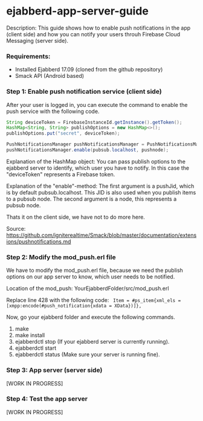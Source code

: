# ejabberd-app-server-guide
Description: This guide shows how to enable push notifications in the app (client side) and how you can notify your users throuh Firebase Cloud Messaging (server side). 

### Requirements:
- Installed Ejabberd 17.09 (cloned from the github repository)
- Smack API (Android based)

### Step 1: Enable push notification service (client side)
After your user is logged in, you can execute the command to enable the push service with the following code.

```java
String deviceToken = FirebaseInstanceId.getInstance().getToken();
HashMap<String, String> publishOptions = new HashMap<>();
publishOptions.put("secret", deviceToken);

PushNotificationsManager pushNotificationsManager = PushNotificationsManager.getInstanceFor(mConnection);
pushNotificationsManager.enable(pubsub.localhost, pushnode);
```

Explanation of the HashMap object: You can pass publish options to the ejabberd server to identify, which user you have to notify.
In this case the "deviceToken" represents a Firebase token.

Explanation of the "enable"-method:
The first argument is a pushJid, which is by default pubsub.localhost. This JID is also used when you publish items to a pubsub node.
The second argument is a node, this represents a pubsub node.

Thats it on the client side, we have not to do more here.

Source: https://github.com/igniterealtime/Smack/blob/master/documentation/extensions/pushnotifications.md


### Step 2: Modify the mod_push.erl file
We have to modify the mod_push.erl file, because we need the publish options on our app server to know, which user needs to be notified.

Location of the mod_push: YourEjabberdFolder/src/mod_push.erl

Replace line 428 with the following code: 
``` Item = #ps_item{xml_els = [xmpp:encode(#push_notification{xdata = XData})]},```

Now, go your ejabberd folder and execute the following commands.
1. make
2. make install
3. ejabberdctl stop (If your ejabberd server is currently running).
4. ejabberdctl start
5. ejabberdctl status (Make sure your server is running fine).


### Step 3: App server (server side)

[WORK IN PROGRESS]


### Step 4: Test the app server

[WORK IN PROGRESS]








